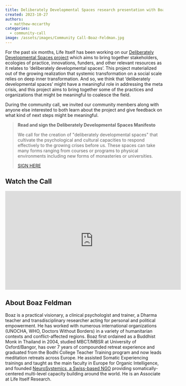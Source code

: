 ```yaml
---
title: Deliberately Developmental Spaces research presentation with Boaz Feldman
created: 2023-10-27
authors:
  - matthew-mccarthy
categories:
  - community-call
image: /assets/images/Community Call-Boaz-Feldman.jpg
---
```

For the past six months, Life Itself has been  working on our [Deliberately Developmental Spaces project](https://lifeitself.org/blog/2023/06/20/building-field-for-developmental-spaces) which aims to bring together stakeholders, ecologies of practice, innovations, funders, and other relevant resources as it relates to ‘deliberately developmental spaces’. This project materialized out of the growing realization that systemic transformation on a social scale relies on deep inner transformation. And so, we think that ‘deliberately developmental spaces’ might have a meaningful role in addressing the meta crisis, and this project aims to bring together some of the practices and organizations that might be meaningful to coalesce the field. 

During the community call, we invited our community members along with anyone else interested to both learn about the project and give feedback on what kind of next steps might be meaningful. 

> **Read and sign the Deliberately Developmental Spaces Manifesto**
> 
> We call for the creation of "deliberately developmental spaces" that cultivate the psychological and cultural capacities to respond effectively to the growing crises before us. These spaces can take many forms ranging from courses or programs to physical environments including new forms of monasteries or universities.
> 
> [SIGN HERE](https://developmentalspaces.org/)

## Watch the Call

<iframe width="560" height="315" src="https://www.youtube.com/embed/IuLXZhuA5Q0?si=W-YOgtLVJsezL3uN" title="YouTube video player" frameborder="0" allow="accelerometer; autoplay; clipboard-write; encrypted-media; gyroscope; picture-in-picture; web-share" allowfullscreen></iframe>


## About Boaz Feldman

Boaz is a practical visionary, a clinical psychologist and trainer, a Dharma teacher and transdisciplinary researcher acting for personal and political empowerment. He has worked with numerous international organizations (UNOCHA, WHO, Doctors Without Borders) in a variety of humanitarian contexts and conflict-affected regions. Boaz first ordained as a Buddhist Monk in Thailand in 2004, studied MBCT/MBSR at University of Oxford/Bangor, has over 7 years of compounded retreat experience and graduated from the Bodhi College Teacher Training program and now leads meditation retreats across Europe. He assisted Somatic Experiencing trainings and taught as the main faculty in Europe for Organic Intelligence, and founded [NeuroSystemics, a Swiss-based NGO](https://neurosystemics.org/) providing somatically-centered multi-level capacity building around the world. He is an Associate at Life Itself Research.



